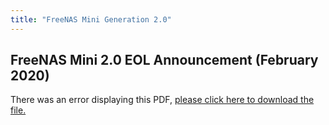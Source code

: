 ```yaml
---
title: "FreeNAS Mini Generation 2.0"
---
```


## FreeNAS Mini 2.0 EOL Announcement (February 2020)

<object data="https://www.truenas.com/docs/files/Mini-EOL.pdf" type="application/pdf" width="95%" height="1000">
  There was an error displaying this PDF, <a href="https://www.truenas.com/docs/files/Mini-EOL.pdf">please click here to download the file.</a>
</object>
